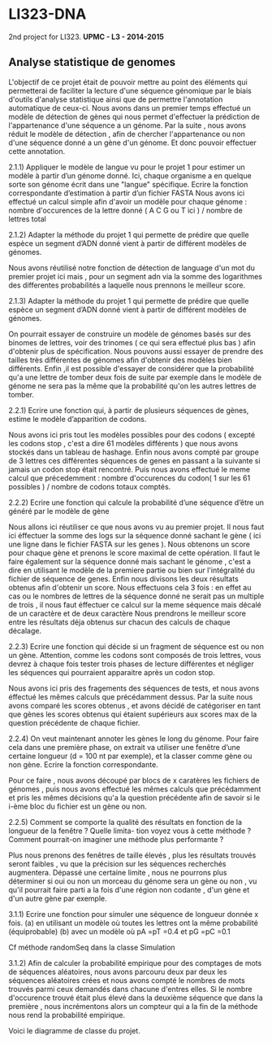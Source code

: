 # LI323-DNA
2nd project for LI323.
**UPMC - L3 - 2014-2015**

## Analyse statistique de genomes

L'objectif de ce projet était de pouvoir mettre au point des éléments qui permetterai de faciliter la lecture d'une séquence génomique par le biais d'outils d'analyse statistique ainsi que de permettre l'annotation automatique de ceux-ci. Nous avons dans un premier temps effectué un modèle de détection de gènes qui nous permet d'effectuer la prédiction de l'appartenance d'une séquence a un génome. Par la suite , nous avons réduit le modèle de détection , afin de chercher l'appartenance ou non d'une séquence donné a un gène d'un génome. Et donc pouvoir effectuer cette annotation.

2.1.1) Appliquer le modèle de langue vu pour le projet 1 pour estimer un modèle à partir d’un génome donné. Ici, chaque organisme a en quelque sorte son génome écrit dans une "langue" spécifique. Ecrire la fonction correspondante d’estimation à partir d’un fichier FASTA Nous avons ici effectué un calcul simple afin d'avoir un modèle pour chaque génome : nombre d'occurences de la lettre donné ( A C G ou T ici ) / nombre de lettres total

2.1.2) Adapter la méthode du projet 1 qui permette de prédire que quelle espèce un segment d’ADN donné vient à partir de différent modèles de génomes.

Nous avons réutilisé notre fonction de détection de language d'un mot du premier projet ici mais , pour un segment adn via la somme des logarithmes des differentes probabilités a laquelle nous prennons le meilleur score.

2.1.3) Adapter la méthode du projet 1 qui permette de prédire que quelle espèce un segment d’ADN donné vient à partir de différent modèles de génomes.

On pourrait essayer de construire un modèle de génomes basés sur des binomes de lettres, voir des trinomes ( ce qui sera effectué plus bas ) afin d'obtenir plus de spécification. Nous pouvons aussi essayer de prendre des tailles très différentes de génomes afin d'obtenir des modèles bien différents. Enfin ,il est possible d'essayer de considérer que la probabilité qu'a une lettre de tomber deux fois de suite par exemple dans le modèle de génome ne sera pas la même que la probabilité qu'on les autres lettres de tomber.

2.2.1) Ecrire une fonction qui, à partir de plusieurs séquences de gènes, estime le modèle d’apparition de codons.

Nous avons ici pris tout les modèles possibles pour des codons ( excepté les codons stop , c'est a dire 61 modèles différents ) que nous avons stockés dans un tableau de hashage. Enfin nous avons compté par groupe de 3 lettres ces différentes séquences de genes en passant a la suivante si jamais un codon stop était rencontré. Puis nous avons effectué le meme calcul que précedemment : nombre d'occurences du codon( 1 sur les 61 possibles ) / nombre de codons totaux comptés.

2.2.2) Ecrire une fonction qui calcule la probabilité d’une séquence d’être un généré par le modèle de gène

Nous allons ici réutiliser ce que nous avons vu au premier projet. Il nous faut ici éffectuer la somme des logs sur la séquence donné sachant le gène ( ici une ligne dans le fichier FASTA sur les genes ). Nous obtenons un score pour chaque gène et prenons le score maximal de cette opération. Il faut le faire également sur la séquence donné mais sachant le génome , c'est a dire en utilisant le modèle de la premiere partie ou bien sur l'intégralité du fichier de séquence de genes. Enfin nous divisons les deux résultats obtenus afin d'obtenir un score. Nous effectuons cela 3 fois : en effet au cas ou le nombres de lettres de la séquence donné ne serait pas un multiple de trois , il nous faut éffectuer ce calcul sur la meme séquence mais décalé de un caractère et de deux caractère Nous prendrons le meilleur score entre les résultats déja obtenus sur chacun des calculs de chaque décalage.

2.2.3) Ecrire une fonction qui décide si un fragment de séquence est ou non un gène. Attention, comme les codons sont composés de trois lettres, vous devrez à chaque fois tester trois phases de lecture différentes et négliger les séquences qui pourraient apparaitre après un codon stop.

Nous avons ici pris des fragements des séquences de tests, et nous avons éffectué les mêmes calculs que précédamment dessus. Par la suite nous avons comparé les scores obtenus , et avons décidé de catégoriser en tant que gènes les scores obtenus qui étaient supérieurs aux scores max de la question précédente de chaque fichier.

2.2.4) On veut maintenant annoter les gènes le long du génome. Pour faire cela dans une première phase, on extrait va utiliser une fenêtre d’une certaine longueur (d = 100 nt par exemple), et la classer comme gène ou non gène. Ecrire la fonction correspondante.

Pour ce faire , nous avons découpé par blocs de x caratères les fichiers de génomes , puis nous avons effectué les mêmes calculs que précédamment et pris les mêmes décisions qu'a la question précédente afin de savoir si le i-ème bloc du fichier est un gène ou non.

2.2.5) Comment se comporte la qualité des résultats en fonction de la longueur de la fenêtre ? Quelle limita- tion voyez vous à cette méthode ? Comment pourrait-on imaginer une méthode plus performante ?

Plus nous prenons des fenêtres de taille élevés , plus les résultats trouvés seront faibles , vu que la précision sur les séquences recherchés augmentera. Dépassé une certaine limite , nous ne pourrons plus déterminer si oui ou non un morceau du génome sera un gène ou non , vu qu'il pourrait faire parti a la fois d'une région non codante , d'un gène et d'un autre gène par exemple.

3.1.1) Ecrire une fonction pour simuler une séquence de longueur donnée x fois. (a) en utilisant un modèle où toutes les lettres ont la même probabilité (équiprobable) (b) avec un modèle où pA =pT =0.4 et pG =pC =0.1

Cf méthode randomSeq dans la classe Simulation

3.1.2) Afin de calculer la probabilité empirique pour des comptages de mots de séquences aléatoires, nous avons parcouru deux par deux les séquences aléatoires crées et nous avons compté le nombres de mots trouvés parmi ceux demandés dans chacune d'entres elles. Si le nombre d'occurence trouvé était plus élevé dans la deuxième séquence que dans la première , nous incrémentons alors un compteur qui a la fin de la méthode nous rend la probabilité empirique.

Voici le diagramme de classe du projet.
